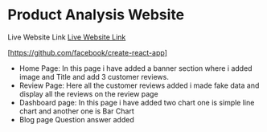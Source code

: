 # Product Analysis Website

Live Website Link
[Live Website Link](https://github.com/facebook/create-react-app)

[https://github.com/facebook/create-react-app]

* Home Page: In this page i have added a banner section where i added image and Title and add 3 customer reviews.
* Review Page: Here all the customer reviews added i made fake data and  display all the reviews on the review page  
* Dashboard page: In this page i have added two chart one is simple line chart and another one is Bar Chart
* Blog page Question answer added
